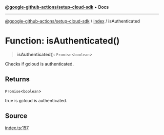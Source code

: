 [**@google-github-actions/setup-cloud-sdk**](../../README.md) • **Docs**

***

[@google-github-actions/setup-cloud-sdk](../../modules.md) / [index](../README.md) / isAuthenticated

# Function: isAuthenticated()

> **isAuthenticated**(): `Promise`\<`boolean`\>

Checks if gcloud is authenticated.

## Returns

`Promise`\<`boolean`\>

true is gcloud is authenticated.

## Source

[index.ts:157](https://github.com/google-github-actions/setup-cloud-sdk/blob/main/src/index.ts#L157)

